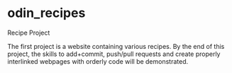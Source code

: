 # odin_recipes
Recipe Project

The first project is a website containing various recipes. 
By the end of this project, the skills to add+commit, push/pull requests and create properly interlinked webpages with orderly code will be demonstrated.